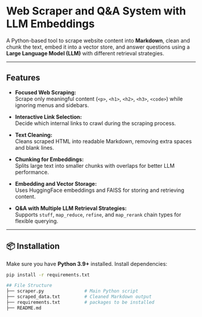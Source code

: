 # Web Scraper and Q&A System with LLM Embeddings

A Python-based tool to scrape website content into **Markdown**, clean and chunk the text, embed it into a vector store, and answer questions using a **Large Language Model (LLM)** with different retrieval strategies.

---

## Features

- **Focused Web Scraping:**  
  Scrape only meaningful content (`<p>`, `<h1>`, `<h2>`, `<h3>`, `<code>`) while ignoring menus and sidebars.  

- **Interactive Link Selection:**  
  Decide which internal links to crawl during the scraping process.

- **Text Cleaning:**  
  Cleans scraped HTML into readable Markdown, removing extra spaces and blank lines.

- **Chunking for Embeddings:**  
  Splits large text into smaller chunks with overlaps for better LLM performance.

- **Embedding and Vector Storage:**  
  Uses HuggingFace embeddings and FAISS for storing and retrieving content.

- **Q&A with Multiple LLM Retrieval Strategies:**  
  Supports `stuff`, `map_reduce`, `refine`, and `map_rerank` chain types for flexible querying.

---

## 📦 Installation
Make sure you have **Python 3.9+** installed. Install dependencies:

```bash
pip install -r requirements.txt

## File Structure
├── scraper.py               # Main Python script
├── scraped_data.txt         # Cleaned Markdown output
├── requirements.txt         # packages to be installed
├── README.md



